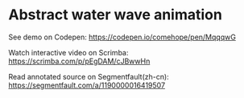 # Abstract water wave animation

See demo on Codepen: https://codepen.io/comehope/pen/MqqqwG

Watch interactive video on Scrimba: https://scrimba.com/p/pEgDAM/cJBwwHn

Read annotated source on Segmentfault(zh-cn): https://segmentfault.com/a/1190000016419507